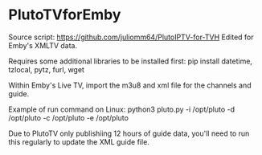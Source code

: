 # PlutoTVforEmby
Source script: https://github.com/juliomm64/PlutoIPTV-for-TVH
Edited for Emby's XMLTV data.

Requires some additional libraries to be installed first:
pip install datetime, tzlocal, pytz, furl, wget

Within Emby's Live TV, import the m3u8 and xml file for the channels and guide.

Example of run command on Linux:
python3 pluto.py -i /opt/pluto -d /opt/pluto -c /opt/pluto -e /opt/pluto

Due to PlutoTV only publishiing 12 hours of guide data, you'll need to run this regularly to update the XML guide file.
